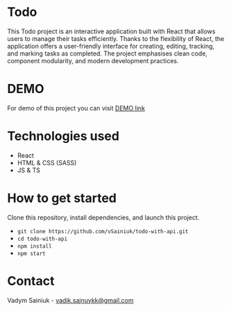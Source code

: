 # Todo

This Todo project is an interactive application built with React that allows users to manage their tasks efficiently. Thanks to the flexibility of React, the application offers a user-friendly interface for creating, editing, tracking, and marking tasks as completed. The project emphasises clean code, component modularity, and modern development practices.

# DEMO

For demo of this project you can visit [DEMO link](https://vsainiuk.github.io/todo-with-api/)

# Technologies used

- React
- HTML & CSS (SASS)
- JS & TS

# How to get started

Clone this repository, install dependencies, and launch this project.

- `git clone https://github.com/vSainiuk/todo-with-api.git`
- `cd todo-with-api`
- `npm install`
- `npm start`

# Contact

Vadym Sainiuk - vadik.sajnuykk@gmail.com
